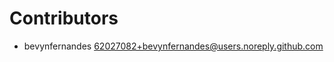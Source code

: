 # Contributors

* bevynfernandes [62027082+bevynfernandes@users.noreply.github.com](mailto:62027082+bevynfernandes@users.noreply.github.com)
